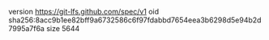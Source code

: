 version https://git-lfs.github.com/spec/v1
oid sha256:8acc9b1ee82bff9a6732586c6f97fdabbd7654eea3b6298d5e94b2d7995a7f6a
size 5644
